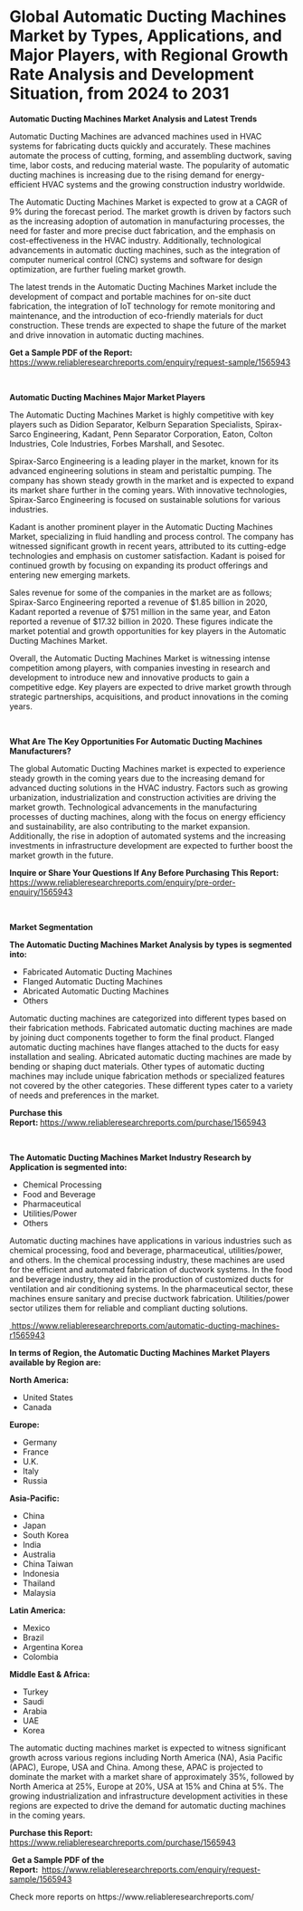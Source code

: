 <p><h1>Global Automatic Ducting Machines Market by Types, Applications, and Major Players, with Regional Growth Rate Analysis and Development Situation, from 2024 to 2031</h1></p><p><strong>Automatic Ducting Machines Market Analysis and Latest Trends</strong></p>
<p><p>Automatic Ducting Machines are advanced machines used in HVAC systems for fabricating ducts quickly and accurately. These machines automate the process of cutting, forming, and assembling ductwork, saving time, labor costs, and reducing material waste. The popularity of automatic ducting machines is increasing due to the rising demand for energy-efficient HVAC systems and the growing construction industry worldwide.</p><p>The Automatic Ducting Machines Market is expected to grow at a CAGR of 9% during the forecast period. The market growth is driven by factors such as the increasing adoption of automation in manufacturing processes, the need for faster and more precise duct fabrication, and the emphasis on cost-effectiveness in the HVAC industry. Additionally, technological advancements in automatic ducting machines, such as the integration of computer numerical control (CNC) systems and software for design optimization, are further fueling market growth.</p><p>The latest trends in the Automatic Ducting Machines Market include the development of compact and portable machines for on-site duct fabrication, the integration of IoT technology for remote monitoring and maintenance, and the introduction of eco-friendly materials for duct construction. These trends are expected to shape the future of the market and drive innovation in automatic ducting machines.</p></p>
<p><strong>Get a Sample PDF of the Report:&nbsp;</strong> <a href="https://www.reliableresearchreports.com/enquiry/request-sample/1565943">https://www.reliableresearchreports.com/enquiry/request-sample/1565943</a></p>
<p>&nbsp;</p>
<p><strong>Automatic Ducting Machines Major Market Players</strong></p>
<p><p>The Automatic Ducting Machines Market is highly competitive with key players such as Didion Separator, Kelburn Separation Specialists, Spirax-Sarco Engineering, Kadant, Penn Separator Corporation, Eaton, Colton Industries, Cole Industries, Forbes Marshall, and Sesotec.</p><p>Spirax-Sarco Engineering is a leading player in the market, known for its advanced engineering solutions in steam and peristaltic pumping. The company has shown steady growth in the market and is expected to expand its market share further in the coming years. With innovative technologies, Spirax-Sarco Engineering is focused on sustainable solutions for various industries.</p><p>Kadant is another prominent player in the Automatic Ducting Machines Market, specializing in fluid handling and process control. The company has witnessed significant growth in recent years, attributed to its cutting-edge technologies and emphasis on customer satisfaction. Kadant is poised for continued growth by focusing on expanding its product offerings and entering new emerging markets.</p><p>Sales revenue for some of the companies in the market are as follows; Spirax-Sarco Engineering reported a revenue of $1.85 billion in 2020, Kadant reported a revenue of $751 million in the same year, and Eaton reported a revenue of $17.32 billion in 2020. These figures indicate the market potential and growth opportunities for key players in the Automatic Ducting Machines Market.</p><p>Overall, the Automatic Ducting Machines Market is witnessing intense competition among players, with companies investing in research and development to introduce new and innovative products to gain a competitive edge. Key players are expected to drive market growth through strategic partnerships, acquisitions, and product innovations in the coming years.</p></p>
<p>&nbsp;</p>
<p><strong>What Are The Key Opportunities For Automatic Ducting Machines Manufacturers?</strong></p>
<p><p>The global Automatic Ducting Machines market is expected to experience steady growth in the coming years due to the increasing demand for advanced ducting solutions in the HVAC industry. Factors such as growing urbanization, industrialization and construction activities are driving the market growth. Technological advancements in the manufacturing processes of ducting machines, along with the focus on energy efficiency and sustainability, are also contributing to the market expansion. Additionally, the rise in adoption of automated systems and the increasing investments in infrastructure development are expected to further boost the market growth in the future.</p></p>
<p><strong>Inquire or Share Your Questions If Any Before Purchasing This Report:</strong> <a href="https://www.reliableresearchreports.com/enquiry/pre-order-enquiry/1565943">https://www.reliableresearchreports.com/enquiry/pre-order-enquiry/1565943</a></p>
<p>&nbsp;</p>
<p><strong>Market Segmentation</strong></p>
<p><strong>The Automatic Ducting Machines Market Analysis by types is segmented into:</strong></p>
<p><ul><li>Fabricated Automatic Ducting Machines</li><li>Flanged Automatic Ducting Machines</li><li>Abricated Automatic Ducting Machines</li><li>Others</li></ul></p>
<p><p>Automatic ducting machines are categorized into different types based on their fabrication methods. Fabricated automatic ducting machines are made by joining duct components together to form the final product. Flanged automatic ducting machines have flanges attached to the ducts for easy installation and sealing. Abricated automatic ducting machines are made by bending or shaping duct materials. Other types of automatic ducting machines may include unique fabrication methods or specialized features not covered by the other categories. These different types cater to a variety of needs and preferences in the market.</p></p>
<p><strong>Purchase this Report:&nbsp;</strong><a href="https://www.reliableresearchreports.com/purchase/1565943">https://www.reliableresearchreports.com/purchase/1565943</a></p>
<p>&nbsp;</p>
<p><strong>The Automatic Ducting Machines Market Industry Research by Application is segmented into:</strong></p>
<p><ul><li>Chemical Processing</li><li>Food and Beverage</li><li>Pharmaceutical</li><li>Utilities/Power</li><li>Others</li></ul></p>
<p><p>Automatic ducting machines have applications in various industries such as chemical processing, food and beverage, pharmaceutical, utilities/power, and others. In the chemical processing industry, these machines are used for the efficient and automated fabrication of ductwork systems. In the food and beverage industry, they aid in the production of customized ducts for ventilation and air conditioning systems. In the pharmaceutical sector, these machines ensure sanitary and precise ductwork fabrication. Utilities/power sector utilizes them for reliable and compliant ducting solutions.</p></p>
<p><a href="https://www.reliableresearchreports.com/automatic-ducting-machines-r1565943">&nbsp;https://www.reliableresearchreports.com/automatic-ducting-machines-r1565943</a></p>
<p><strong>In terms of Region, the Automatic Ducting Machines Market Players available by Region are:</strong></p>
<p>
    <p> <strong> North America: </strong>
        <ul>
            <li>United States</li>
            <li>Canada</li>
        </ul>
        </p> 
    <p> <strong> Europe: </strong>
        <ul>
            <li>Germany</li>
            <li>France</li>
            <li>U.K.</li>
            <li>Italy</li>
            <li>Russia</li>
        </ul>
        </p> 
    <p> <strong> Asia-Pacific: </strong>
        <ul>
            <li>China</li>
            <li>Japan</li>
            <li>South Korea</li>
            <li>India</li>
            <li>Australia</li>
            <li>China Taiwan</li>
            <li>Indonesia</li>
            <li>Thailand</li>
            <li>Malaysia</li>
        </ul>
        </p> 
    <p> <strong> Latin America: </strong>
        <ul>
            <li>Mexico</li>
            <li>Brazil</li>
            <li>Argentina Korea</li>
            <li>Colombia</li>
        </ul>
        </p> 
    <p> <strong> Middle East & Africa: </strong>
        <ul>
            <li>Turkey</li>
            <li>Saudi</li>
            <li>Arabia</li>
            <li>UAE</li>
            <li>Korea</li>
        </ul>
    </p>
    </p>
<p><p>The automatic ducting machines market is expected to witness significant growth across various regions including North America (NA), Asia Pacific (APAC), Europe, USA and China. Among these, APAC is projected to dominate the market with a market share of approximately 35%, followed by North America at 25%, Europe at 20%, USA at 15% and China at 5%. The growing industrialization and infrastructure development activities in these regions are expected to drive the demand for automatic ducting machines in the coming years.</p></p>
<p><strong>Purchase this Report: </strong><a href="https://www.reliableresearchreports.com/purchase/1565943">https://www.reliableresearchreports.com/purchase/1565943</a></p>
<p>&nbsp;<strong>Get a Sample PDF of the Report:&nbsp;&nbsp;</strong><a href="https://www.reliableresearchreports.com/enquiry/request-sample/1565943">https://www.reliableresearchreports.com/enquiry/request-sample/1565943</a></p>
<p><strong></strong></p>
<p>Check more reports on https://www.reliableresearchreports.com/</p>